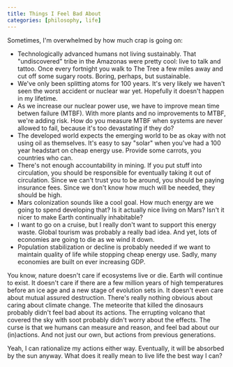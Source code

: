 ```yaml
---
title: Things I Feel Bad About
categories: [philosophy, life]
---
```

Sometimes, I'm overwhelmed by how much crap is going on:

* Technologically advanced humans not living sustainably. That
  "undiscovered" tribe in the Amazonas were pretty cool: live to talk
  and tattoo. Once every fortnight you walk to The Tree a few miles
  away and cut off some sugary roots. Boring, perhaps, but
  sustainable.
* We've only been splitting atoms for 100 years. It's very likely we
  haven't seen the worst accident or nuclear war yet. Hopefully it
  doesn't happen in my lifetime.
* As we increase our nuclear power use, we have to improve mean time
  betwen failure (MTBF). With more plants and no improvements to MTBF,
  we're adding risk. How do you measure MTBF when systems are never
  allowed to fail, because it's too devastating if they do?
* The developed world expects the emerging world to be as okay with
  not using oil as themselves. It's easy to say "solar" when you've
  had a 100 year headstart on cheap energy use. Provide some carrots,
  you countries who can.
* There's not enough accountability in mining. If you put stuff into
  circulation, you should be responsible for eventually taking it out
  of circulation. Since we can't trust you to be around, you should be
  paying insurance fees. Since we don't know how much will be needed,
  they should be high.
* Mars colonization sounds like a cool goal. How much energy are we
  going to spend developing that? Is it actually nice living on Mars?
  Isn't it nicer to make Earth continually inhabitable?
* I want to go on a cruise, but I really don't want to support this
  energy waste. Global tourism was probably a really bad idea. And
  yet, lots of economies are going to die as we wind it down.
* Population stabilization or decline is probably needed if we want to
  maintain quality of life while stopping cheap energy use. Sadly,
  many economies are built on ever increasing GDP.

You know, nature doesn't care if ecosystems live or die. Earth will
continue to exist. It doesn't care if there are a few million years of
high temperatures before an ice age and a new stage of evolution sets
in. It doesn't even care about mutual assured destruction. There's
really nothing obvious about caring about climate change. The
meteorite that killed the dinosaurs probably didn't feel bad about its
actions. The errupting volcano that covered the sky with soot probably
didn't worry about the effects. The curse is that we humans can
measure and reason, and feel bad about our (in)actions. And not just
our own, but actions from previous generations.

Yeah, I can rationalize my actions either way. Eventually, it will be
absorbed by the sun anyway. What does it really mean to live life the
best way I can?
